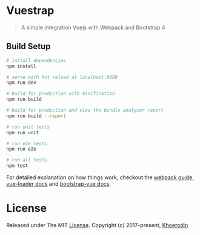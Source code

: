 # Vuestrap

> A simple integration Vuejs with Webpack and Bootstrap 4

## Build Setup

``` bash
# install dependencies
npm install

# serve with hot reload at localhost:8080
npm run dev

# build for production with minification
npm run build

# build for production and view the bundle analyzer report
npm run build --report

# run unit tests
npm run unit

# run e2e tests
npm run e2e

# run all tests
npm test
```

For detailed explanation on how things work, checkout the [webpack guide](http://vuejs-templates.github.io/webpack/), [vue-loader docs](http://vuejs.github.io/vue-loader) and [bootstrap-vue docs](https://bootstrap-vue.js.org/).

# License
Released under The MIT [License](./LICENSE). Copyright (c) 2017-present, [Khoerodin](https://khoerodin.id/)
